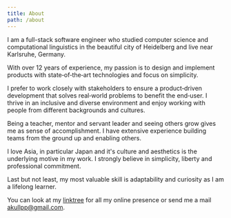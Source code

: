 ```yaml
---
title: About
path: /about
---
```


I am a full-stack software engineer who studied computer science and computational linguistics in the beautiful city of Heidelberg and live near Karlsruhe, Germany.

With over 12 years of experience, my passion is to design and implement products with state‐of‐the‐art technologies and focus on simplicity.

I prefer to work closely with stakeholders to ensure a product‐driven development that solves real‐world problems to benefit the end‐user. I thrive in an inclusive and diverse environment and enjoy working with people from different backgrounds and cultures.

Being a teacher, mentor and servant leader and seeing others grow gives me as sense of accomplishment. I have extensive experience building teams from the ground up and enabling others.

I love Asia, in particular Japan and it's culture and aesthetics is the underlying motive in my work. I strongly believe in simplicity, liberty and professional commitment.

Last but not least, my most valuable skill is adaptability and curiosity as I am a lifelong learner.

You can look at my [linktree](https://linktr.ee/akullpp) for all my online presence or send me a mail [akullpp@gmail.com](mailto:akullpp@gmail.com).
